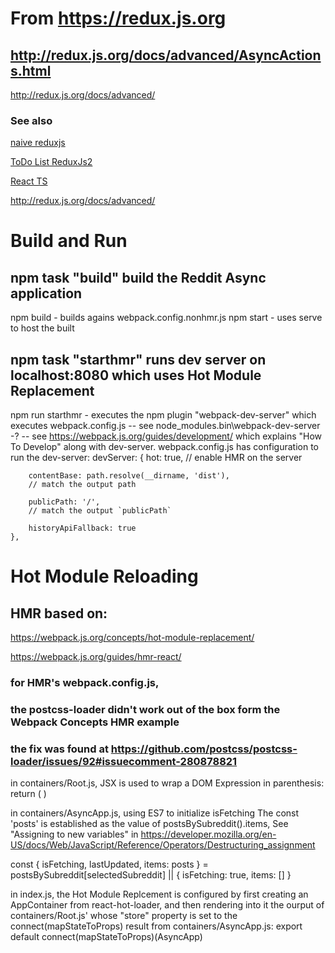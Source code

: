 # From https://redux.js.org

## http://redux.js.org/docs/advanced/AsyncActions.html


http://redux.js.org/docs/advanced/

### See also
[naive reduxjs](../../../reduxjs)

[ToDo List ReduxJs2](../../../reduxjs2)

[React TS](../../../reactts)

http://redux.js.org/docs/advanced/

# Build and Run
## npm task "build" build the Reddit Async application
npm build - builds agains webpack.config.nonhmr.js
npm start - uses serve to host the built

## npm task "starthmr" runs dev server on localhost:8080 which uses Hot Module Replacement
npm run starthmr - executes the npm plugin "webpack-dev-server" which executes webpack.config.js
-- see node_modules\.bin\webpack-dev-server -?
-- see https://webpack.js.org/guides/development/ which explains "How To Develop" along with dev-server.
webpack.config.js has configuration to run the dev-server:
    devServer: {
        hot: true,
        // enable HMR on the server

        contentBase: path.resolve(__dirname, 'dist'),
        // match the output path

        publicPath: '/',
        // match the output `publicPath`
        
        historyApiFallback: true
    },

# Hot Module Reloading
## HMR based on:

https://webpack.js.org/concepts/hot-module-replacement/

https://webpack.js.org/guides/hmr-react/

### for HMR's webpack.config.js, 
### the postcss-loader didn't work out of the box form the Webpack Concepts HMR example
### the fix was found at https://github.com/postcss/postcss-loader/issues/92#issuecomment-280878821

in containers/Root.js, JSX is used to wrap a DOM Expression in parenthesis:
    return (
      <Provider store={store}>
        <AsyncApp />
      </Provider>
    )

in containers/AsyncApp.js, using ES7 to initialize isFetching
The const 'posts' is established as the value of postsBySubreddit().items,
See "Assigning to new variables" in https://developer.mozilla.org/en-US/docs/Web/JavaScript/Reference/Operators/Destructuring_assignment

const {
    isFetching,
    lastUpdated,
    items: posts
  } = postsBySubreddit[selectedSubreddit] || {
    isFetching: true,
    items: []
  }

  in index.js, the Hot Module Replcement is configured by first creating an AppContainer from react-hot-loader,
  and then rendering into it the ourput of containers/Root.js' <provider> whose
  "store" property is set to the connect(mapStateToProps) result from containers/AsyncApp.js:
    export default connect(mapStateToProps)(AsyncApp)






